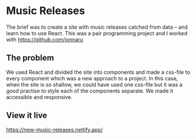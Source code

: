 # Music Releases
The brief was to create a site with music releases catched from data – and learn how to use React. This was a pair programming project and I worked with https://github.com/jonnaru

## The problem

We used React and divided the site into components and made a css-file to every component which was a new approach to a project. In this case, when the site is so shallow, we could have used one css-file but it was a good practise to style each of the components separate. We made it accessible and responsive. 

## View it live

https://new-music-releases.netlify.app/
